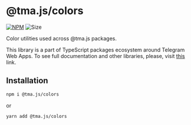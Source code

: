 # @tma.js/colors

[npm-badge]: https://img.shields.io/npm/v/@tma.js/colors?logo=npm

[npm-link]: https://npmjs.com/package/@tma.js/colors

[size-badge]: https://img.shields.io/bundlephobia/minzip/@tma.js/colors

[![NPM][npm-badge]][npm-link] 
![Size][size-badge]

Color utilities used across @tma.js packages.

This library is a part of TypeScript packages ecosystem around Telegram Web 
Apps. To see full documentation and other libraries, please, visit 
[this](https://docs.telegram-mini-apps.com/) link.

## Installation

```bash  
npm i @tma.js/colors
```  

or

```bash  
yarn add @tma.js/colors
```
